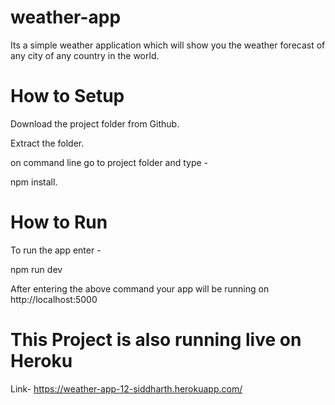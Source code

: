 # weather-app

Its a simple weather application which will show you the weather forecast of any city of any country in the world.

# How to Setup

Download the project folder from Github. 

Extract the folder.

on command line go to project folder and type -

npm install.

# How to Run

To run the app enter -

npm run dev

After entering the above command your app will be running on http://localhost:5000

# This Project is also running live on Heroku

Link-  https://weather-app-12-siddharth.herokuapp.com/



